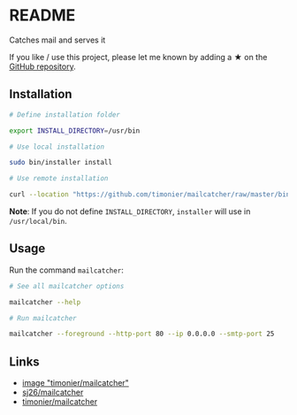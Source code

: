 # README

Catches mail and serves it

If you like / use this project, please let me known by adding a ★ on the [GitHub repository](https://github.com/timonier/mailcatcher).

## Installation

```sh
# Define installation folder

export INSTALL_DIRECTORY=/usr/bin

# Use local installation

sudo bin/installer install

# Use remote installation

curl --location "https://github.com/timonier/mailcatcher/raw/master/bin/installer" | sudo sh -s -- install
```

__Note__: If you do not define `INSTALL_DIRECTORY`, `installer` will use in `/usr/local/bin`.

## Usage

Run the command `mailcatcher`:

```sh
# See all mailcatcher options

mailcatcher --help

# Run mailcatcher

mailcatcher --foreground --http-port 80 --ip 0.0.0.0 --smtp-port 25
```

## Links

* [image "timonier/mailcatcher"](https://hub.docker.com/r/timonier/mailcatcher/)
* [sj26/mailcatcher](https://github.com/sj26/mailcatcher)
* [timonier/mailcatcher](https://github.com/timonier/mailcatcher)

